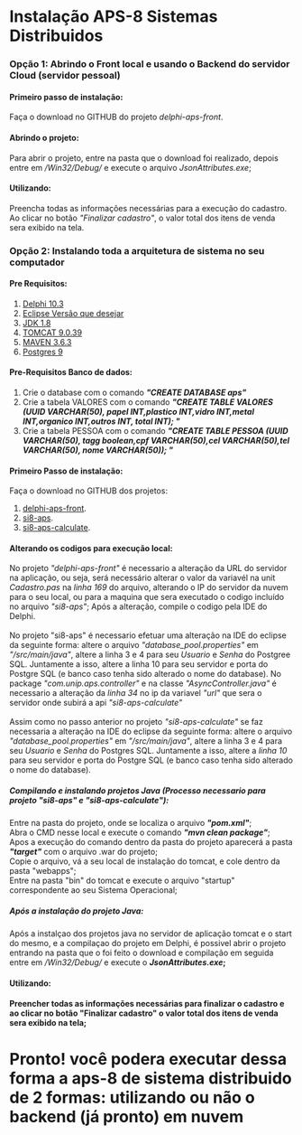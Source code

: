 <h1> Instalação APS-8 Sistemas Distribuidos</h1>
</hr>
<h3> Opção 1: Abrindo o Front local e usando o Backend do servidor Cloud (servidor pessoal)</b> 

<h4>Primeiro passo de instalação: </h4>
Faça o download no GITHUB do projeto <i>delphi-aps-front</i>.

<h4>Abrindo o projeto: </h4>
Para abrir o projeto, entre na pasta que o download foi realizado, depois entre em <i>/Win32/Debug/</i> e execute o arquivo <i>JsonAttributes.exe</i>;

<h4>Utilizando: </h4>
Preencha todas as informações necessárias para a execução do cadastro. Ao clicar no botão <i>"Finalizar cadastro"</i>, o valor total dos itens de venda sera exibido na tela.

<h3> Opção 2: Instalando toda a arquitetura de sistema no seu computador</b> 

<h4>Pre Requisitos: </h4>
<ol>
  <li><a href="https://www.embarcadero.com/br/products/delphi/starter/free-download" target="_blank"> Delphi 10.3</a></li>
  <li><a href="https://www.eclipse.org/downloads/download.php?file=/oomph/epp/2020-09/R/eclipse-inst-jre-win64.exe" target="_blank"> Eclipse Versão que desejar </a></li>
  <li><a href="https://www.oracle.com/br/java/technologies/javase/javase-jdk8-downloads.html" target="_blank">JDK 1.8</a></li>
  <li><a href="https://tomcat.apache.org/download-90.cgi" target="_blank">TOMCAT 9.0.39</a></li>
  <li><a href="https://maven.apache.org/download.cgi" target="_blank">MAVEN 3.6.3</a></li>
  <li><a href="https://www.postgresql.org/download/ target ="_blank">Postgres 9 </a></li>
</ol>
    
<h4>Pre-Requisitos Banco de dados: </h4>

<ol>
  <li>Crie o database com o comando <b><i>"CREATE DATABASE aps"</i></b></li>
  <li>Crie a tabela VALORES com o comando <b><i>"CREATE TABLE VALORES (UUID VARCHAR(50), papel INT,plastico INT,vidro INT,metal INT,organico INT,outros INT, total INT);
"</i></b></li>
  <li>Crie a tabela PESSOA com o comando <b><i>"CREATE TABLE PESSOA (UUID VARCHAR(50), tagg boolean,cpf VARCHAR(50),cel VARCHAR(50),tel VARCHAR(50), nome VARCHAR(50));
"</i></b></li>
</ol>


<h4>Primeiro Passo de instalação: </h4>
Faça o download no GITHUB dos projetos:
<ol>
<li><a href="https://github.com/MauroVaz/delphi-aps-front" target="_blank">delphi-aps-front</a>.</li>
<li><a href="https://github.com/MauroVaz/si8-aps" target="_blank">si8-aps</a>.</li>
<li><a href="https://github.com/MauroVaz/si8-aps-calculate" target="_blank">si8-aps-calculate</a>.</li>
</ol>

<h4>Alterando os codigos para execução local:</h4>
No projeto <i>"delphi-aps-front"</i> é necessario a alteração da URL do servidor na aplicação, ou seja, será necessário alterar o valor da variavél na unit <i>Cadastro.pas</i> na <i>linha 169</i> do arquivo, alterando o IP do servidor da nuvem para o seu local, ou para a maquina que sera executado o codigo incluído no arquivo <i>"si8-aps"</i>;
Após a alteração, compile o codigo pela IDE do Delphi.
</br>
</br>
No projeto "si8-aps" é necessario efetuar uma alteração na IDE do eclipse da seguinte forma: altere o arquivo <i>"database_pool.properties"</i> em <i>"/src/main/java"</i>, altere a linha 3 e 4 para seu <i>Usuario</i> e <i>Senha</i> do Postgree SQL.
Juntamente a isso, altere a linha 10 para seu servidor e porta do Postgre SQL (e banco caso tenha sido alterado o nome do database).
No package <i>"com.unip.aps.controller"</i> e na classe <i>"AsyncController.java"</i> é necessario a alteração da <i>linha 34</i> no ip da variavel <i>"url"</i> que sera o servidor onde subirá a api <i>"si8-aps-calculate"</i>
</br>
</br>
Assim como no passo anterior no projeto <i>"si8-aps-calculate"</i> se faz necessaria a alteração na IDE do eclipse da seguinte forma: altere o arquivo <i>"database_pool.properties"</i> em <i>"/src/main/java"</i>, altere a linha 3 e 4 para seu <i>Usuario</i> e <i>Senha</i> do Postgres SQL.
Juntamente a isso, altere a <i>linha 10</i> para seu servidor e porta do Postgre SQL (e banco caso tenha sido alterado o nome do database).

<h5>Compilando e instalando projetos Java (Processo necessario para projeto "si8-aps" e "si8-aps-calculate"):</h5>

Entre na pasta do projeto, onde se localiza o arquivo <b><i>"pom.xml"</i></b>;</br>
Abra o CMD nesse local e execute o comando <b><i>"mvn clean package"</i></b>;</br>
Apos a execução do comando dentro da pasta do projeto aparecerá a pasta <b><i>"target"</i></b> com o arquivo .war do projeto;</br>
Copie o arquivo, vá a seu local de instalação do tomcat, e cole dentro da pasta "webapps";</br>
Entre na pasta "bin" do tomcat e execute o arquivo "startup" correspondente ao seu Sistema Operacional;

<h5>Após a instalação do projeto Java:</h5>
Após a instalçao dos projetos java no servidor de aplicação tomcat e o start do mesmo, e a compilaçao do projeto em Delphi, é possivel abrir o projeto entrando na pasta que o foi feito o download e compilação em seguida entre em <i>/Win32/Debug/</i> e execute o <b><i>JsonAttributes.exe<b></i>;

<h4>Utilizando: </h4>
Preencher todas as informações necessárias para finalizar o cadastro e ao clicar no botão "Finalizar cadastro" o valor total dos itens de venda sera exibido na tela;

<h1> Pronto! você podera executar dessa forma a aps-8 de sistema distribuido de 2 formas: utilizando ou não o backend (já pronto) em nuvem </h1>




